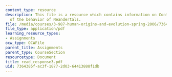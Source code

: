 ```yaml
---
content_type: resource
description: This file is a resource which contains information on Contrasting views
  of the behavior of Neandertals.
file: /media/courses/3-987-human-origins-and-evolution-spring-2006/7364385fac3f18772d0364413888f1db_read_response3.pdf
file_type: application/pdf
learning_resource_types:
- Assignments
ocw_type: OCWFile
parent_title: Assignments
parent_type: CourseSection
resourcetype: Document
title: read_response3.pdf
uid: 7364385f-ac3f-1877-2d03-64413888f1db
---
```

